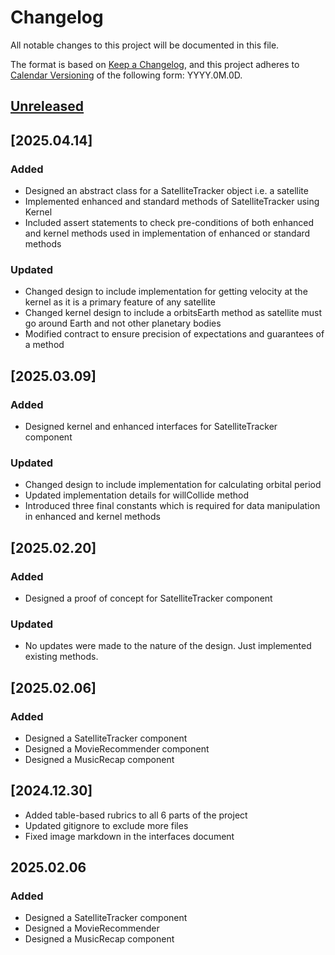 # Changelog

All notable changes to this project will be documented in this file.

The format is based on [Keep a Changelog](https://keepachangelog.com/en/1.1.0/),
and this project adheres to [Calendar Versioning](https://calver.org/) of
the following form: YYYY.0M.0D.

## [Unreleased]

## [2025.04.14]

### Added

- Designed an abstract class for a SatelliteTracker object i.e. a satellite
- Implemented enhanced and standard methods of SatelliteTracker using Kernel
- Included assert statements to check pre-conditions of both enhanced and kernel methods used in implementation of enhanced or standard methods

### Updated

- Changed design to include implementation for getting velocity at the kernel as it is a primary feature of any satellite
- Changed kernel design to include a orbitsEarth method as satellite must go around Earth and not other planetary bodies
- Modified contract to ensure precision of expectations and guarantees of a method

## [2025.03.09]

### Added

- Designed kernel and enhanced interfaces for SatelliteTracker component

### Updated

- Changed design to include implementation for calculating orbital period
- Updated implementation details for willCollide method
- Introduced three final constants which is required for data manipulation in enhanced and kernel methods

## [2025.02.20]

### Added

- Designed a proof of concept for SatelliteTracker component

### Updated

- No updates were made to the nature of the design. Just implemented existing methods.

## [2025.02.06]

### Added

- Designed a SatelliteTracker component
- Designed a MovieRecommender component
- Designed a MusicRecap component

## [2024.12.30]

- Added table-based rubrics to all 6 parts of the project
- Updated gitignore to exclude more files
- Fixed image markdown in the interfaces document

## 2025.02.06

### Added

- Designed a SatelliteTracker component
- Designed a MovieRecommender
- Designed a MusicRecap component


[unreleased]: https://github.com/jrg94/portfolio-project/compare/v2024.08.07...HEAD
[2024.08.07]: https://github.com/jrg94/portfolio-project/compare/v2024.01.07...v2024.08.07
[2024.01.07]: https://github.com/jrg94/portfolio-project/releases/tag/v2024.01.07
